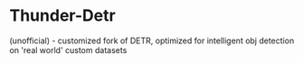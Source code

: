 # Thunder-Detr
(unofficial) - customized fork of DETR, optimized for intelligent obj detection on 'real world' custom datasets
